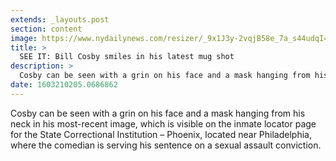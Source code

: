 ```yaml
--- 
extends: _layouts.post 
section: content 
image: https://www.nydailynews.com/resizer/_9x1J3y-2vqjB58e_7a_s44udqI=/1200x0/top/cloudfront-us-east-1.images.arcpublishing.com/tronc/AEH3FBIKFRGTFCGVNV4QGEXWLM.jpg 
title: > 
  SEE IT: Bill Cosby smiles in his latest mug shot 
description: > 
  Cosby can be seen with a grin on his face and a mask hanging from his neck in his most-recent image, which is visible on the inmate locator page for the State Correctional Institution – Phoenix, located near Philadelphia, where the comedian is serving his sentence on a sexual assault conviction. 
date: 1603210205.0686862 
--- 
```

<div><p class=""> Cosby can be seen with a grin on his face and a mask hanging from his neck in his most-recent image, which is visible on the inmate locator page for the State Correctional Institution &#8211; Phoenix, located near Philadelphia, where the comedian is serving his sentence on a sexual assault conviction.</p> </div>